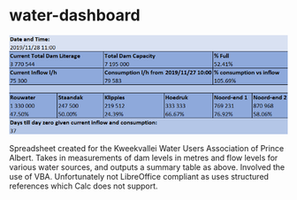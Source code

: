 # water-dashboard
![alt text](https://raw.githubusercontent.com/paulfreund94/water-dashboard/master/waterdashboard.png)

Spreadsheet created for the Kweekvallei Water Users Association of Prince Albert. Takes in measurements of dam levels in metres and flow levels for various water sources, and outputs a summary table as above. Involved the use of VBA. Unfortunately not LibreOffice compliant as uses structured references which Calc does not support.
